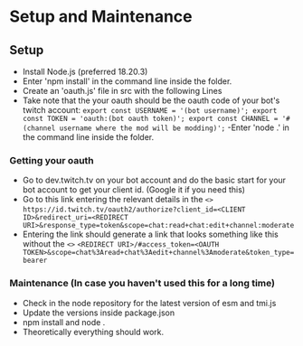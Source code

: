 # Setup and Maintenance

## Setup
  - Install Node.js (preferred 18.20.3)
  - Enter 'npm install' in the command line inside the folder.
  - Create an 'oauth.js' file in src with the following Lines
  - Take note that the your oauth should be the oauth code of your bot's twitch account:
``export const USERNAME = '(bot username)';
export const TOKEN = 'oauth:(bot oauth token)';
export const CHANNEL = '#(channel username where the mod will be modding)';``
  -Enter 'node .' in the command line inside the folder.

### Getting your oauth
  - Go to dev.twitch.tv on your bot account and do the basic start for your bot account to get your client id. (Google it if you need this)
  - Go to this link entering the relevant details in the `<>` `https://id.twitch.tv/oauth2/authorize?client_id=<CLIENT ID>&redirect_uri=<REDIRECT URI>&response_type=token&scope=chat:read+chat:edit+channel:moderate`
  - Entering the link should generate a link that looks something like this without the `<>` `<REDIRECT URI>/#access_token=<OAUTH TOKEN>&scope=chat%3Aread+chat%3Aedit+channel%3Amoderate&token_type=bearer`

### Maintenance (In case you haven't used this for a long time)
  - Check in the node repository for the latest version of esm and tmi.js
  - Update the versions inside package.json
  - npm install and node .
  - Theoretically everything should work. 